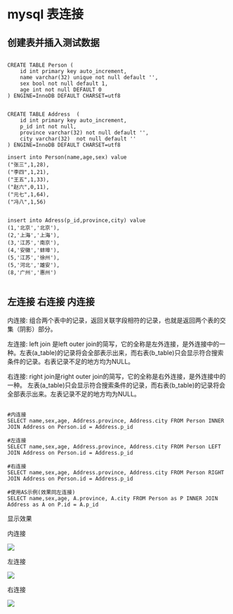 # mysql 表连接

## 创建表并插入测试数据

```mysql

CREATE TABLE Person (
    id int primary key auto_increment,
    name varchar(32) unique not null default '',
    sex bool not null default 1,
    age int not null DEFAULT 0
) ENGINE=InnoDB DEFAULT CHARSET=utf8


CREATE TABLE Address  (
    id int primary key auto_increment,
    p_id int not null,
    province varchar(32) not null default '',
    city varchar(32)  not null default ''
) ENGINE=InnoDB DEFAULT CHARSET=utf8

insert into Person(name,age,sex) value 
("张三",1,28),
("李四",1,21),
("王五",1,33),
("赵六",0,11),
("元七",1,64),
("冯八",1,56)


insert into Adress(p_id,province,city) value 
(1,'北京','北京'),
(2,'上海','上海'),
(3,'江苏','南京'),
(4,'安徽','蚌埠'),
(5,'江苏','徐州'),
(5,'河北','雄安'),
(8,'广州','惠州')


```

## 左连接 右连接 内连接

内连接: 组合两个表中的记录，返回关联字段相符的记录，也就是返回两个表的交集（阴影）部分。

左连接: left join 是left outer join的简写，它的全称是左外连接，是外连接中的一种。左表(a_table)的记录将会全部表示出来，而右表(b_table)只会显示符合搜索条件的记录。右表记录不足的地方均为NULL。

右连接: right join是right outer join的简写，它的全称是右外连接，是外连接中的一种。 左表(a_table)只会显示符合搜索条件的记录，而右表(b_table)的记录将会全部表示出来。左表记录不足的地方均为NULL。

```mysql

#内连接
SELECT name,sex,age, Address.province, Address.city FROM Person INNER JOIN Address on Person.id = Address.p_id

#左连接
SELECT name,sex,age, Address.province, Address.city FROM Person LEFT JOIN Address on Person.id = Address.p_id

#右连接
SELECT name,sex,age, Address.province, Address.city FROM Person RIGHT JOIN Address on Person.id = Address.p_id

#使用AS示例(效果同左连接)
SELECT name,sex,age, A.province, A.city FROM Person as P INNER JOIN Address as A on P.id = A.p_id

```

显示效果

内连接

![](https://blog-1251258764.cos.ap-shanghai.myqcloud.com/mysql%20%E8%A1%A8%E8%BF%9E%E6%8E%A51.jpg)

左连接

![](https://blog-1251258764.cos.ap-shanghai.myqcloud.com/mysql%20%E8%A1%A8%E8%BF%9E%E6%8E%A52.jpg)

右连接

![](https://blog-1251258764.cos.ap-shanghai.myqcloud.com/mysql%20%E8%A1%A8%E8%BF%9E%E6%8E%A53.jpg)
